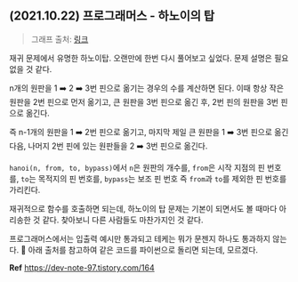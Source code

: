## (2021.10.22) 프로그래머스 - 하노이의 탑

> 그래프
> 출처: [링크](https://programmers.co.kr/learn/courses/30/lessons/12946)

재귀 문제에서 유명한 하노이탑. 오랜만에 한번 다시 풀어보고 싶었다. 문제 설명은 필요없을 것 같다.

n개의 원판을 1 ➡️ 2 ➡️ 3번 핀으로 옮기는 경우의 수를 계산하면 된다. 이때 항상 작은 원판을 2번 핀으로 먼저 옮기고, 큰 원판을 3번 핀으로 옮긴 후, 2번 핀의 원판을 3번 핀으로 옮긴다.

즉 n-1개의 원판을 1 ➡️ 2번 핀으로 옮기고, 마지막 제일 큰 원판을 1 ➡️ 3번 핀으로 옮긴 다음, 나머지 2번 핀에 있는 원판들을 2 ➡️ 3번 핀으로 옮긴다.

`hanoi(n, from, to, bypass)`에서 `n`은 원판의 개수를, `from`은 시작 지점의 핀 번호를, `to`는 목적지의 핀 번호를, `bypass`는 보조 핀 번호 즉 `from`과 `to`를 제외한 핀 번호를 가리킨다.

재귀적으로 함수를 호출하면 되는데, 하노이의 탑 문제는 기본이 되면서도 볼 때마다 아리송한 것 같다. 찾아보니 다른 사람들도 마찬가지인 것 같다.

프로그래머스에서는 입출력 예시만 통과되고 테케는 뭐가 문젠지 하나도 통과하지 않는다. 🤔 아래 출처를 참고하여 같은 코드를 파이썬으로 돌리면 되는데, 모르겠다.

**Ref** <https://dev-note-97.tistory.com/164> 